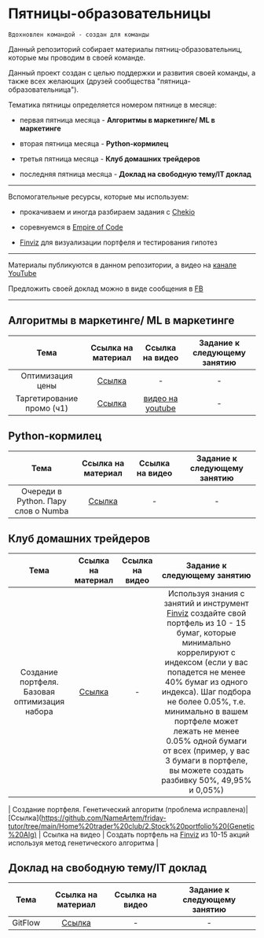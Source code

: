 # Пятницы-образовательницы

`Вдохновлен командой - создан для команды`

Данный репозиторий собирает материалы пятниц-образовательниц, которые мы проводим в своей команде.

Данный проект создан с целью поддержки и развития своей команды, а также всех желающих (друзей сообщества "пятница-образовательница").

Тематика пятницы определяется номером пятнице в месяце:

- первая пятница месяца - **Алгоритмы в маркетинге/ ML в маркетинге**

- вторая пятница месяца - **Python-кормилец**

- третья пятница месяца - **Клуб домашних трейдеров**

- последняя пятница месяца - **Доклад на свободную тему/IT доклад**

------------------------------------------------

Вспомогательные ресурсы, которые мы используем:

- прокачиваем и иногда разбираем задания с [Chekio](https://py.checkio.org/)

- соревнуемся в [Empire of Code](https://empireofcode.com/)

- [Finviz](https://finviz.com/) для визуализации портфеля и тестирования гипотез

------------------------------------------------

Материалы публикуются в данном репозитории, а видео на [канале YouTube](https://youtube.com/playlist?list=PLO8c9W1gDKfyq_MJ-v72k9j66IpHmJ53h)

Предложить своей доклад можно в виде сообщения в [FB](https://www.facebook.com/seleznev.artem.info)

------------------------------------------------

## Алгоритмы в маркетинге/ ML в маркетинге

| Тема | Ссылка на материал | Ссылка на видео | Задание к следующему занятию |
|:--:|:----------------:|:-------------:|:-------------------------:|
|Оптимизация цены | [Ссылка](https://github.com/NameArtem/friday-tutor/tree/main/ML%20in%20Marketing/1.Price%20optimization) | - |  - |
|Таргетирование промо (ч1)|[Ссылка](https://github.com/NameArtem/friday-tutor/tree/main/ML%20in%20Marketing/2.Promo)|[видео на youtube](https://youtu.be/yNmpE3wLQTM)| - |


## Python-кормилец

| Тема | Ссылка на материал | Ссылка на видео | Задание к следующему занятию |
|:--:|:----------------:|:-------------:|:-------------------------:|
|Очереди в Python. Пару слов о Numba | [Ссылка](https://github.com/NameArtem/friday-tutor/tree/main/Python/2.Queues%20and%20Numba)| - |  - |

## Клуб домашних трейдеров

| Тема | Ссылка на материал | Ссылка на видео | Задание к следующему занятию |
|:--:|:----------------:|:-------------:|:-------------------------:|
|Создание портфеля. Базовая оптимизация набора |[Ссылка](https://github.com/NameArtem/friday-tutor/tree/main/Home%20trader%20club/1.Stock%20portfolio%20and%20optimization)| - | Используя знания с занятий и инструмент [Finviz](https://finviz.com/) создайте свой портфель из 10 - 15 бумаг, которые минимально коррелируют с индексом (если у вас попадется не менее 40% бумаг из одного индекса). Шаг подбора не более 0.05%, т.е. минимально в вашем портфеле может лежать не менее 0.05% одной бумаги от всех (пример, у вас 3 бумаги в портфеле, вы можете создать разбивку 50%, 49,95% и 0,05%)|

| Создание портфеля. Генетический алгоритм (проблема исправлена)| [Ссылка](https://github.com/NameArtem/friday-tutor/tree/main/Home%20trader%20club/2.Stock%20portfolio%20(Genetic%20Alg) | Ссылка на видео | Создать портфель на [Finviz](https://finviz.com) из 10-15 акций используя метод генетического алгоритма |

## Доклад на свободную тему/IT доклад

| Тема | Ссылка на материал | Ссылка на видео | Задание к следующему занятию |
|:--:|:----------------:|:-------------:|:-------------------------:|
| GitFlow |[Ссылка](https://github.com/NameArtem/friday-tutor/tree/main/Other/GitFlow%20BestPractice/git_flow)| - | - |
